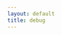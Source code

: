 ```yaml
---
layout: default
title: debug
---
```

<pre id="jekyll-debug"></pre>
<script>
  var obj = JSON.parse(decodeURIComponent("{{ site.pages | jsonify | uri_escape }}"));
  var prettyJson = JSON.stringify(obj, null, 4);  // Pretty-printed JSON (indented 4 spaces).
  document.getElementById("jekyll-debug").textContent = prettyJson;
</script>
